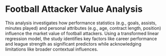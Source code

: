 # Football Attacker Value Analysis

This analysis investigates how performance statistics (e.g., goals, assists, minutes played) and personal attributes (e.g., age, contract length, position) influence the market value of football attackers. Using a transformed linear regression model, the study identifies key factors like career performance and league strength as significant predictors while acknowledging limitations like broader contextual influences.

